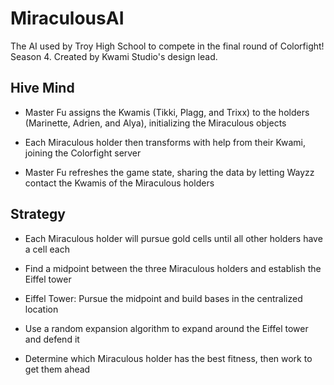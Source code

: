 # MiraculousAI

The AI used by Troy High School to compete in the final round of Colorfight! Season 4. Created by Kwami Studio's design lead.

## Hive Mind

* Master Fu assigns the Kwamis (Tikki, Plagg, and Trixx) to the holders (Marinette, Adrien, and Alya), initializing the Miraculous objects

* Each Miraculous holder then transforms with help from their Kwami, joining the Colorfight server

* Master Fu refreshes the game state, sharing the data by letting Wayzz contact the Kwamis of the Miraculous holders

## Strategy

* Each Miraculous holder will pursue gold cells until all other holders have a cell each

* Find a midpoint between the three Miraculous holders and establish the Eiffel tower

* Eiffel Tower: Pursue the midpoint and build bases in the centralized location

* Use a random expansion algorithm to expand around the Eiffel tower and defend it

* Determine which Miraculous holder has the best fitness, then work to get them ahead
